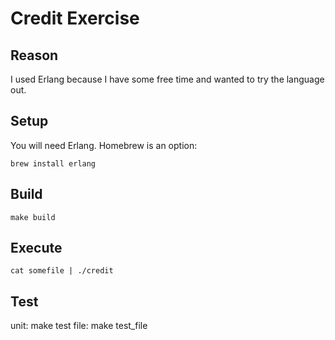 Credit Exercise
=

Reason
-

I used Erlang because I have some free time and wanted to try the language out.

Setup
-

You will need Erlang. Homebrew is an option:

    brew install erlang

Build
-

    make build

Execute
-

    cat somefile | ./credit

Test
-

unit: 
    make test
file: 
    make test_file
